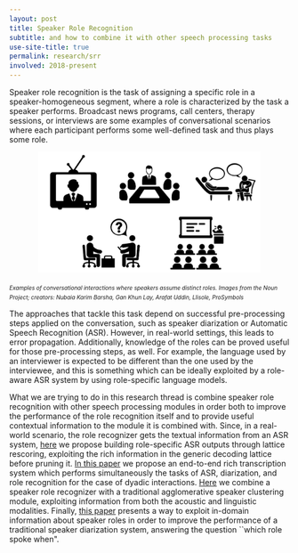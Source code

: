 ```yaml
---
layout: post
title: Speaker Role Recognition
subtitle: and how to combine it with other speech processing tasks
use-site-title: true
permalink: research/srr
involved: 2018-present
---
```


Speaker role recognition is the task of assigning a specific role in a speaker-homogeneous segment, where a role is characterized by the task a speaker performs. Broadcast news programs, call centers, therapy sessions, or interviews are some examples of conversational scenarios where each participant performs some well-defined task and thus plays some role. 

<p align="center">
  <img src="/img/roles_eg.png" width="400">  
</p>
<em><font size="-2">
Examples of conversational interactions where speakers assume distinct roles.  
Images from the Noun Project; creators: Nubaia Karim Barsha, Gan Khun Lay, Arafat Uddin, Llisole, ProSymbols
</font></em>


The approaches that tackle this task depend on successful pre-processing steps applied on the conversation, such as speaker diarization or Automatic Speech Recognition (ASR). However, in real-world settings, this leads to error propagation. Additionally, knowledge of the roles can be proved useful for those pre-processing steps, as well. For example, the language used by an interviewer is expected to be different than the one used by the interviewee, and this is something which can be ideally exploited by a role-aware ASR system by using role-specific language models. 

What we are trying to do in this research thread is combine speaker role recognition with other speech processing modules in order both to improve the performance of the role recognition itself and to provide useful contextual information to the module it is combined with. Since, in a real-world scenario, the role recognizer gets the textual information from an ASR system, [here](/work/papers/2019_ICASSP_Role_Specific_ASR.pdf) we propose building role-specific ASR outputs through lattice rescoring, exploiting the rich information in the generic decoding lattice before pruning it. [In this paper](/work/papers/2018_SLT_RASR.pdf) we propose an end-to-end rich transcription system which performs simultaneously the tasks of ASR, diarization, and role recognition for the case of dyadic interactions. [Here](/work/papers/2018_IS_SpeakerClustering.pdf) we combine a speaker role recognizer with a traditional agglomerative speaker clustering module, exploiting information from both the acoustic and linguistic modalities. Finally, [this paper](/work/papers/2020_ODYSSEY_Linguistically_Diarization_Roles.pdf) presents a way to exploit in-domain information about speaker roles in order to improve the performance of a traditional speaker diarization system, answering the question ``which role spoke when".

<!-- last updated: 2021-11-07-->
